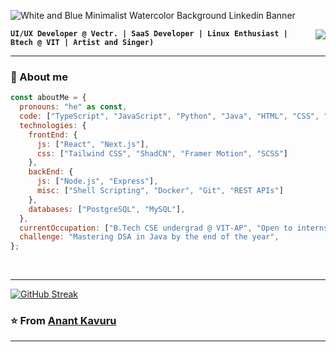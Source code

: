      
![White and Blue Minimalist Watercolor Background Linkedin Banner](https://github.com/user-attachments/assets/7106a67a-6cc1-4631-a8e6-b51dae9b5249)

<img align="right" src="https://visitor-badge.laobi.icu/badge?page_id=Condition00.Condition00"/>

**`UI/UX Developer @ Vectr. | SaaS Developer | Linux Enthusiast |
Btech @ VIT | Artist and Singer)`**

---

### 🧰 About me

```javascript
const aboutMe = {
  pronouns: "he" as const,
  code: ["TypeScript", "JavaScript", "Python", "Java", "HTML", "CSS", "Bash"],
  technologies: {
    frontEnd: {
      js: ["React", "Next.js"],
      css: ["Tailwind CSS", "ShadCN", "Framer Motion", "SCSS"]
    },
    backEnd: {
      js: ["Node.js", "Express"],
      misc: ["Shell Scripting", "Docker", "Git", "REST APIs"]
    },
    databases: ["PostgreSQL", "MySQL"],
  },
  currentOccupation: ["B.Tech CSE undergrad @ VIT-AP", "Open to internships and collaborations"],
  challenge: "Mastering DSA in Java by the end of the year",
};

```

<br>
 <hr/>

[![GitHub Streak](https://streak-stats.demolab.com?user=Condition00&theme=dracula&hide_border=true)](https://git.io/streak-stats)

 ### ⭐️ From [Anant Kavuru](https://github.com/Condition00) ### 
 
---



